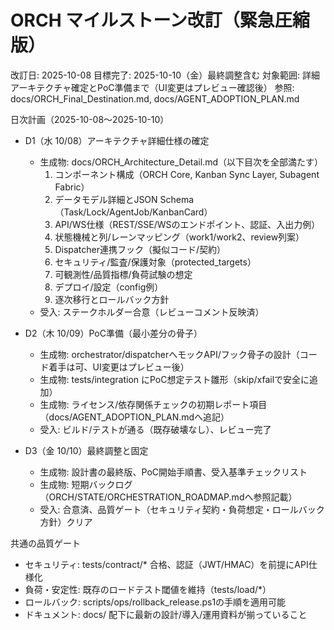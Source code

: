 # ORCH マイルストーン改訂（緊急圧縮版）

改訂日: 2025-10-08
目標完了: 2025-10-10（金）最終調整含む
対象範囲: 詳細アーキテクチャ確定とPoC準備まで（UI変更はプレビュー確認後）
参照: docs/ORCH_Final_Destination.md, docs/AGENT_ADOPTION_PLAN.md

日次計画（2025-10-08〜2025-10-10）
- D1（水 10/08）アーキテクチャ詳細仕様の確定
  - 生成物: docs/ORCH_Architecture_Detail.md（以下目次を全部満たす）
    1) コンポーネント構成（ORCH Core, Kanban Sync Layer, Subagent Fabric）
    2) データモデル詳細とJSON Schema（Task/Lock/AgentJob/KanbanCard）
    3) API/WS仕様（REST/SSE/WSのエンドポイント、認証、入出力例）
    4) 状態機械と列/レーンマッピング（work1/work2、review列案）
    5) Dispatcher連携フック（擬似コード/契約）
    6) セキュリティ/監査/保護対象（protected_targets）
    7) 可観測性/品質指標/負荷試験の想定
    8) デプロイ/設定（config例）
    9) 逐次移行とロールバック方針
  - 受入: ステークホルダー合意（レビューコメント反映済）

- D2（木 10/09）PoC準備（最小差分の骨子）
  - 生成物: orchestrator/dispatcherへモックAPI/フック骨子の設計（コード着手は可、UI変更はプレビュー後）
  - 生成物: tests/integration にPoC想定テスト雛形（skip/xfailで安全に追加）
  - 生成物: ライセンス/依存関係チェックの初期レポート項目（docs/AGENT_ADOPTION_PLAN.mdへ追記）
  - 受入: ビルド/テストが通る（既存破壊なし）、レビュー完了

- D3（金 10/10）最終調整と固定
  - 生成物: 設計書の最終版、PoC開始手順書、受入基準チェックリスト
  - 生成物: 短期バックログ（ORCH/STATE/ORCHESTRATION_ROADMAP.mdへ参照記載）
  - 受入: 合意済、品質ゲート（セキュリティ契約・負荷想定・ロールバック方針）クリア

共通の品質ゲート
- セキュリティ: tests/contract/* 合格、認証（JWT/HMAC）を前提にAPI仕様化
- 負荷・安定性: 既存のロードテスト閾値を維持（tests/load/*）
- ロールバック: scripts/ops/rollback_release.ps1の手順を適用可能
- ドキュメント: docs/ 配下に最新の設計/導入/運用資料が揃っていること